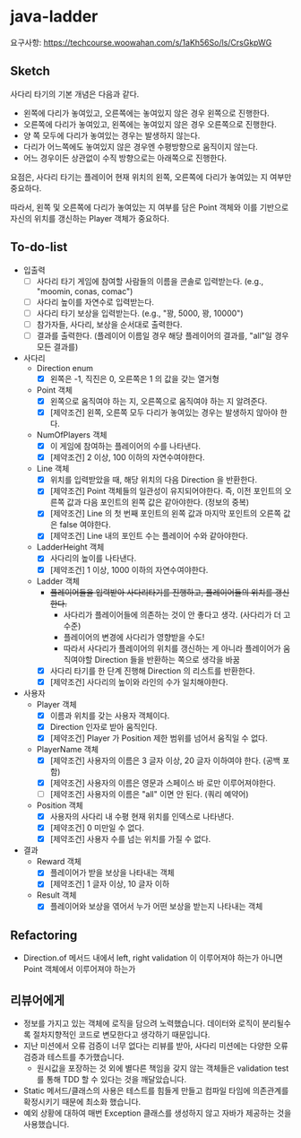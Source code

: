 # java-ladder
요구사항: https://techcourse.woowahan.com/s/1aKh56So/ls/CrsGkpWG

## Sketch
사다리 타기의 기본 개념은 다음과 같다.
- 왼쪽에 다리가 놓여있고, 오른쪽에는 놓여있지 않은 경우 왼쪽으로 진행한다.
- 오른쪽에 다리가 놓여있고, 왼쪽에는 놓여있지 않은 경우 오른쪽으로 진행한다.
- 양 쪽 모두에 다리가 놓여있는 경우는 발생하지 않는다.
- 다리가 어느쪽에도 놓여있지 않은 경우엔 수평방향으로 움직이지 않는다.
- 어느 경우이든 상관없이 수직 방향으로는 아래쪽으로 진행한다.

요점은, 사다리 타기는 플레이어 현재 위치의 왼쪽, 오른쪽에 다리가 놓여있는 지 여부만 중요하다.

따라서, 왼쪽 및 오른쪽에 다리가 놓여있는 지 여부를 담은 Point 객체와 이를 기반으로 자신의 위치를 갱신하는 Player 객체가 중요하다.

## To-do-list
- 입출력
    - [ ] 사다리 타기 게임에 참여할 사람들의 이름을 콘솔로 입력받는다. (e.g., "moomin, conas, comac")
    - [ ] 사다리 높이를 자연수로 입력받는다.
    - [ ] 사다리 타기 보상을 입력받는다. (e.g., "꽝, 5000, 꽝, 10000")
    - [ ] 참가자들, 사다리, 보상을 순서대로 출력한다.
    - [ ] 결과를 출력한다. (플레이어 이름일 경우 해당 플레이어의 결과를, "all"일 경우 모든 결과를)
- 사다리
    - Direction enum
        - [x] 왼쪽은 -1, 직진은 0, 오른쪽은 1 의 값을 갖는 열거형
    - Point 객체
        - [x] 왼쪽으로 움직여야 하는 지, 오른쪽으로 움직여야 하는 지 알려준다.
        - [x] [제약조건] 왼쪽, 오른쪽 모두 다리가 놓여있는 경우는 발생하지 않아야 한다.
    - NumOfPlayers 객체
        - [x] 이 게임에 참여하는 플레이어의 수를 나타낸다.
        - [x] [제약조건] 2 이상, 100 이하의 자연수여야한다.
    - Line 객체
        - [x] 위치를 입력받았을 때, 해당 위치의 다음 Direction 을 반환한다.
        - [x] [제약조건] Point 객체들의 일관성이 유지되어야한다. 즉, 이전 포인트의 오른쪽 값과 다음 포인트의 왼쪽 값은 같아야한다. (정보의 중복)
        - [x] [제약조건] Line 의 첫 번째 포인트의 왼쪽 값과 마지막 포인트의 오른쪽 값은 false 여야한다.
        - [x] [제약조건] Line 내의 포인트 수는 플레이어 수와 같아야한다.
    - LadderHeight 객체
        - [x] 사다리의 높이를 나타낸다.
        - [x] [제약조건] 1 이상, 1000 이하의 자연수여야한다.
    - Ladder 객체
        - ~~플레이어들을 입력받아 사다리타기를 진행하고, 플레이어들의 위치를 갱신한다.~~
            - 사다리가 플레이어들에 의존하는 것이 안 좋다고 생각. (사다리가 더 고수준)
            - 플레이어의 변경에 사다리가 영향받을 수도!
            - 따라서 사다리가 플레이어의 위치를 갱신하는 게 아니라 플레이어가 움직여야할 Direction
            들을 반환하는 쪽으로 생각을 바꿈
        - [x] 사다리 타기를 한 단계 진행해 Direction 의 리스트를 반환한다.
        - [x] [제약조건] 사다리의 높이와 라인의 수가 일치해야한다.
- 사용자
    - Player 객체
        - [x] 이름과 위치를 갖는 사용자 객체이다.
        - [x] Direction 인자로 받아 움직인다.
        - [x] [제약조건] Player 가 Position 제한 범위를 넘어서 움직일 수 없다.
    - PlayerName 객체
        - [x] [제약조건] 사용자의 이름은 3 글자 이상, 20 글자 이하여야 한다. (공백 포함)
        - [x] [제약조건] 사용자의 이름은 영문과 스페이스 바 로만 이루어져야한다.
        - [ ] [제약조건] 사용자의 이름은 "all" 이면 안 된다. (쿼리 예약어)
    - Position 객체
        - [x] 사용자의 사다리 내 수평 현재 위치를 인덱스로 나타낸다.
        - [x] [제약조건] 0 미만일 수 없다.
        - [x] [제약조건] 사용자 수를 넘는 위치를 가질 수 없다.
- 결과
    - Reward 객체
        - [x] 플레이어가 받을 보상을 나타내는 객체
        - [x] [제약조건] 1 글자 이상, 10 글자 이하
    - Result 객체
        - [x] 플레이어와 보상을 엮어서 누가 어떤 보상을 받는지 나타내는 객체
        
## Refactoring
- Direction.of 메서드 내에서 left, right validation 이 이루어져야 하는가 아니면 
Point 객체에서 이루어져야 하는가

## 리뷰어에게
- 정보를 가지고 있는 객체에 로직을 담으려 노력했습니다. 데이터와 로직이 분리될수록 절차지향적인 
코드로 변모한다고 생각하기 때문입니다.
- 지난 미션에서 오류 검증이 너무 없다는 리뷰를 받아, 사다리 미션에는 다양한 오류 검증과 테스트를 
추가했습니다. 
    - 원시값을 포장하는 것 외에 별다른 책임을 갖지 않는 객체들은 validation test
를 통해 TDD 할 수 있다는 것을 깨달았습니다.
- Static 메서드/클래스의 사용은 테스트를 힘들게 만들고 컴파일 타임에 의존관계를 확정시키기 때문에
최소화 했습니다.
- 예외 상황에 대하여 매번 Exception 클래스를 생성하지 않고 자바가 제공하는 것을 사용했습니다.